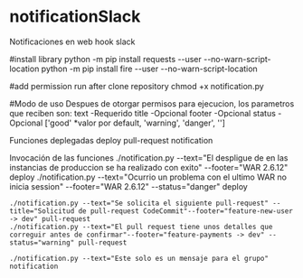 # notificationSlack
Notificaciones en web hook slack

#install library
python -m pip install requests --user --no-warn-script-location
python -m pip install fire --user --no-warn-script-location

#add permission run after clone repository
chmod +x notification.py

#Modo de uso
Despues de otorgar permisos para ejecucion, los parametros que reciben son:
    text    -Requerido
    title   -Opcional
    footer  -Opcional
    status  -Opcional   ['good' *valor por default, 'warning', 'danger', '<color en hex>']

Funciones deplegadas
    deploy
    pull-request
    notification

Invocación de las funciones
    ./notification.py --text="El despligue de en las instancias de produccion se ha realizado con exito" --footer="WAR 2.6.12" deploy
    ./notification.py --text="Ocurrio un problema con el ultimo WAR no inicia session" --footer="WAR 2.6.12" --status="danger" deploy

    ./notification.py --text="Se solicita el siguiente pull-request" --title="Solicitud de pull-request CodeCommit"--footer="feature-new-user -> dev" pull-request
    ./notification.py --text="El pull request tiene unos detalles que correguir antes de confirmar"--footer="feature-payments -> dev" --status="warning" pull-request

    ./notification.py --text="Este solo es un mensaje para el grupo" notification


